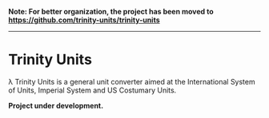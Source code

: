 <b>Note: For better organization, the project has been moved to https://github.com/trinity-units/trinity-units</b>

---

# Trinity Units

λ Trinity Units is a general unit converter aimed at the International System of Units, Imperial System and US Costumary Units.

<b>Project under development.</b>


